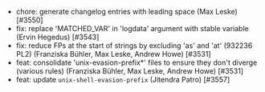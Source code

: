 * chore: generate changelog entries with leading space (Max Leske) [#3550]
 * fix: replace 'MATCHED_VAR' in 'logdata' argument with stable variable (Ervin Hegedus) [#3543]
 * fix: reduce FPs at the start of strings by excluding 'as' and 'at' (932236 PL2) (Franziska Bühler, Max Leske, Andrew Howe) [#3531]
 * feat: consolidate 'unix-evasion-prefix*' files to ensure they don't diverge (various rules) (Franziska Bühler, Max Leske, Andrew Howe) [#3531]
 * feat: update `unix-shell-evasion-prefix` (Jitendra Patro) [#3557]
